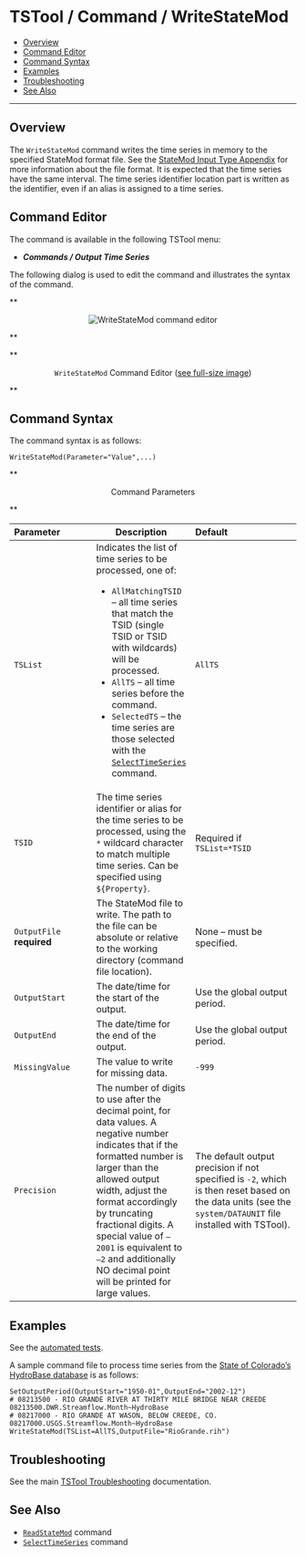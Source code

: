 # TSTool / Command / WriteStateMod #

*   [Overview](#overview)
*   [Command Editor](#command-editor)
*   [Command Syntax](#command-syntax)
*   [Examples](#examples)
*   [Troubleshooting](#troubleshooting)
*   [See Also](#see-also)

-------------------------

## Overview ##

The `WriteStateMod` command writes the time series in memory to the specified StateMod format file.
See the [StateMod Input Type Appendix](../../datastore-ref/StateMod/StateMod.md) for more information about the file format.
It is expected that the time series have the same interval.
The time series identifier location part is written as the identifier,
even if an alias is assigned to a time series.

## Command Editor ##

The command is available in the following TSTool menu:

*   ***Commands / Output Time Series***

The following dialog is used to edit the command and illustrates the syntax of the command.

**<p style="text-align: center;">
![WriteStateMod command editor](WriteStateMod.png)
</p>**

**<p style="text-align: center;">
`WriteStateMod` Command Editor (<a href="../WriteStateMod.png">see full-size image</a>)
</p>**

## Command Syntax ##

The command syntax is as follows:

```text
WriteStateMod(Parameter="Value",...)
```
**<p style="text-align: center;">
Command Parameters
</p>**

|**Parameter**&nbsp;&nbsp;&nbsp;&nbsp;&nbsp;&nbsp;&nbsp;&nbsp;&nbsp;&nbsp;&nbsp;|**Description**|**Default**&nbsp;&nbsp;&nbsp;&nbsp;&nbsp;&nbsp;&nbsp;&nbsp;&nbsp;&nbsp;&nbsp;&nbsp;&nbsp;&nbsp;&nbsp;&nbsp;&nbsp;&nbsp;&nbsp;&nbsp;&nbsp;&nbsp;&nbsp;&nbsp;&nbsp;&nbsp;&nbsp;|
|--------------|-----------------|-----------------|
|`TSList`|Indicates the list of time series to be processed, one of:<br><ul><li>`AllMatchingTSID` – all time series that match the TSID (single TSID or TSID with wildcards) will be processed.</li><li>`AllTS` – all time series before the command.</li><li>`SelectedTS` – the time series are those selected with the [`SelectTimeSeries`](../SelectTimeSeries/SelectTimeSeries.md) command.</li></ul> | `AllTS` |
|`TSID`|The time series identifier or alias for the time series to be processed, using the `*` wildcard character to match multiple time series.  Can be specified using `${Property}`.|Required if `TSList=*TSID`|
|`OutputFile`<br>**required**|The StateMod file to write.  The path to the file can be absolute or relative to the working directory (command file location).|None – must be specified.|
|`OutputStart`|The date/time for the start of the output.|Use the global output period.|
|`OutputEnd`|The date/time for the end of the output.|Use the global output period.|
|`MissingValue`|The value to write for missing data.|`-999`|
|`Precision`|The number of digits to use after the decimal point, for data values.  A negative number indicates that if the formatted number is larger than the allowed output width, adjust the format accordingly by truncating fractional digits.  A special value of `–2001` is equivalent to `–2` and additionally NO decimal point will be printed for large values.|The default output precision if not specified is `-2`, which is then reset based on the data units (see the `system/DATAUNIT` file installed with TSTool).|

## Examples ##

See the [automated tests](https://github.com/OpenCDSS/cdss-app-tstool-test/tree/master/test/commands/WriteStateMod).

A sample command file to process time series from the [State of Colorado’s HydroBase database](../../datastore-ref/CO-HydroBase/CO-HydroBase.md)
is as follows:

```text
SetOutputPeriod(OutputStart="1950-01",OutputEnd="2002-12")
# 08213500 - RIO GRANDE RIVER AT THIRTY MILE BRIDGE NEAR CREEDE
08213500.DWR.Streamflow.Month~HydroBase
# 08217000 - RIO GRANDE AT WASON, BELOW CREEDE, CO.
08217000.USGS.Streamflow.Month~HydroBase
WriteStateMod(TSList=AllTS,OutputFile="RioGrande.rih")
```

## Troubleshooting ##

See the main [TSTool Troubleshooting](../../troubleshooting/troubleshooting.md) documentation.

## See Also ##

*   [`ReadStateMod`](../ReadStateMod/ReadStateMod.md) command
*   [`SelectTimeSeries`](../SelectTimeSeries/SelectTimeSeries.md) command
